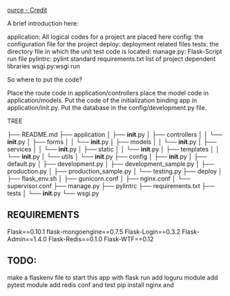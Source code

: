 [ource - Credit](https://pythonbasics.org/flask-boilerplate/)


A brief introduction here:

application: All logical codes for a project are placed here
config: the configuration file for the project
deploy: deployment related files
tests: the directory file in which the unit test code is located:
manage.py: Flask-Script run file
pylintrc: pylint standard
requirements.txt list of project dependent libraries
wsgi.py:wsgi run


So where to put the code?

Place the route code in application/controllers
place the model code in application/models.
Put the code of the initialization binding app in application/init.py.
Put the database in the config/development.py file.



TREE

├── README.md
├── application
│   ├── __init__.py
│   ├── controllers
│   │   └── __init__.py
│   ├── forms
│   │   └── __init__.py
│   ├── models
│   │   └── __init__.py
│   ├── services
│   │   └── __init__.py
│   ├── static
│   │   └── __init__.py
│   ├── templates
│   │   └── __init__.py
│   └── utils
│       └── __init__.py
├── config
│   ├── __init__.py
│   ├── default.py
│   ├── development.py
│   ├── development_sample.py
│   ├── production.py
│   ├── production_sample.py
│   └── testing.py
├── deploy
│   ├── flask_env.sh
│   ├── gunicorn.conf
│   ├── nginx.conf
│   └── supervisor.conf
├── manage.py
├── pylintrc
├── requirements.txt
├── tests
│   └── __init__.py
└── wsgi.py


## REQUIREMENTS
Flask==0.10.1
flask-mongoengine==0.7.5
Flask-Login==0.3.2
Flask-Admin==1.4.0
Flask-Redis==0.1.0
Flask-WTF==0.12



## TODO:
make a flaskenv file to start this app with flask run
add loguru module
add pytest module
add redis conf and test
pip install nginx and 